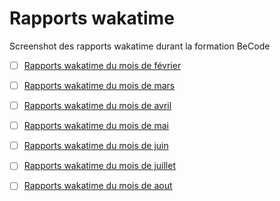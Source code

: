 # Rapports wakatime
Screenshot des rapports wakatime durant la formation BeCode

- [ ] [Rapports wakatime du mois de février](https://github.com/CalcagnoLoic/rapport_wakatime/tree/main/rapports_fevrier)

- [ ] [Rapports wakatime du mois de mars](https://github.com/CalcagnoLoic/rapport_wakatime/tree/main/rapports_mars)

- [ ] [Rapports wakatime du mois de avril](https://github.com/CalcagnoLoic/rapport_wakatime/tree/main/rapports_avril)

- [ ] [Rapports wakatime du mois de mai](https://github.com/CalcagnoLoic/rapport_wakatime/tree/main/rapports_mai)

- [ ] [Rapports wakatime du mois de juin](https://github.com/CalcagnoLoic/rapport_wakatime/tree/main/rapports_juin)

- [ ] [Rapports wakatime du mois de juillet](https://github.com/CalcagnoLoic/rapport_wakatime/tree/main/rapports_juillet)

- [ ] [Rapports wakatime du mois de aout](https://github.com/CalcagnoLoic/rapport_wakatime/tree/main/rapports_aout)
